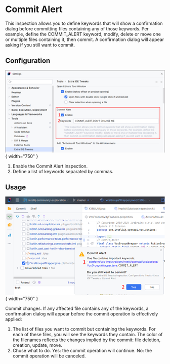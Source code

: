 <show-structure for="chapter,procedure,tab,def"/>

# Commit Alert

This inspection allows you to define keywords that will show a confirmation dialog before committing files containing any of those keywords. Per example, define the COMMIT_ALERT keyword, modify, delete or move one or multiple files containing it, then commit. A confirmation dialog will appear asking if you still want to commit.


## Configuration

![](../../images/extra-ide-tweaks/extra-ide-tweaks-commit-alert-cfg.png){ width="750" }

1. Enable the Commit Alert inspection.
2. Define a list of keywords separated by commas.

## Usage

![](../../images/extra-ide-tweaks/extra-ide-tweaks-commit-alert.png){ width="750" }

Commit changes. If any affected file contains any of the keywords, a confirmation dialog will appear before the commit operation is effectively applied:

1. The list of files you want to commit but containing the keywords. For each of these files, you will see the keywords they contain. The color of the filenames reflects the changes implied by the commit: file deletion, creation, update, move.
2. Chose what to do. Yes: the commit operation will continue. No: the commit operation will be canceled.
